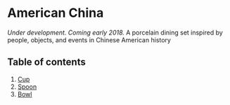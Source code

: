 # American China

_Under development. Coming early 2018._ A porcelain dining set inspired by people, objects, and events in Chinese American history

## Table of contents

1. [Cup](cup/)
1. [Spoon](spoon/)
1. [Bowl](bowl/)
